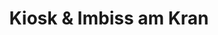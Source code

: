 ---
title: "Kiosk & Imbiss am Kran"
url: /neustadt-am-ruebenberge/kiosk-und-imbiss-am-kran/
shop: Kiosk
---